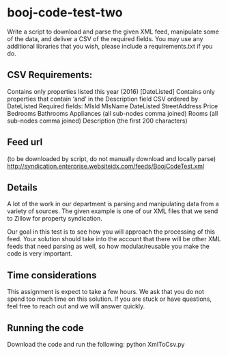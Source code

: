 # booj-code-test-two


Write a script to download and parse the given XML feed, manipulate some of the data, and deliver a CSV of the required fields. You may use any additional libraries that you wish, please include a requirements.txt if you do.

## CSV Requirements:
Contains only properties listed this year (2016) [DateListed]
Contains only properties that contain ‘and’ in the Description field
CSV ordered by DateListed
Required fields:
MlsId
MlsName
DateListed
StreetAddress
Price
Bedrooms
Bathrooms
Appliances (all sub-nodes comma joined)
Rooms (all sub-nodes comma joined)
Description (the first 200 characters)


## Feed url
(to be downloaded by script, do not manually download and locally parse)
http://syndication.enterprise.websiteidx.com/feeds/BoojCodeTest.xml


## Details

A lot of the work in our department is parsing and manipulating data from a variety of sources. The given example is one of our XML files that we send to Zillow for property syndication. 

Our goal in this test is to see how you will approach the processing of this feed. Your solution should take into the account that there will be other XML feeds that need parsing as well, so how modular/reusable you make the code is very important. 


## Time considerations

This assignment is expect to take a few hours. We ask that you do not spend too much time on this solution. If you are stuck or have questions, feel free to reach out and we will answer quickly. 

## Running the code
Download the code and run the following:
python XmlToCsv.py
